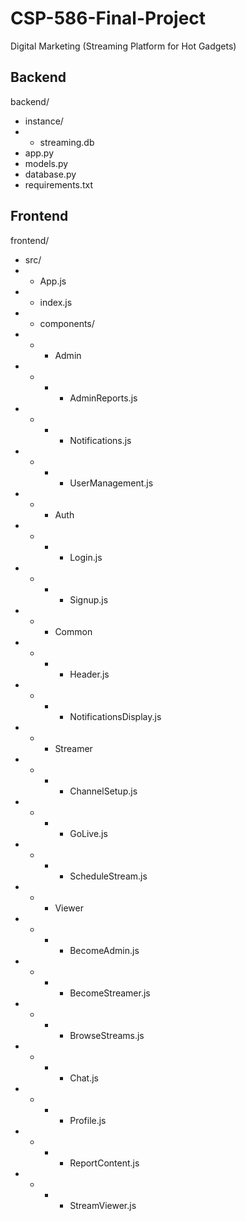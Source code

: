 # CSP-586-Final-Project
Digital Marketing (Streaming Platform for Hot Gadgets)

## Backend

backend/
- instance/
- - streaming.db
- app.py
- models.py
- database.py
- requirements.txt
 
## Frontend

frontend/
- src/
- - App.js
- - index.js
- - components/
- - - Admin
- - - - AdminReports.js
- - - - Notifications.js
- - - - UserManagement.js
- - - Auth
- - - - Login.js
- - - - Signup.js
- - - Common
- - - - Header.js
- - - - NotificationsDisplay.js
- - - Streamer
- - - - ChannelSetup.js
- - - - GoLive.js
- - - - ScheduleStream.js
- - - Viewer
- - - - BecomeAdmin.js
- - - - BecomeStreamer.js
- - - - BrowseStreams.js
- - - - Chat.js
- - - - Profile.js
- - - - ReportContent.js
- - - - StreamViewer.js
